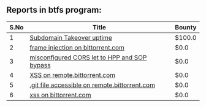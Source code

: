 ## Reports in btfs program:
| S.No | Title | Bounty |
| ---- | ----- | ------ |
| 1 | [Subdomain Takeover uptime](https://hackerone.com/reports/824909) | $100.0 |
| 2 | [frame injection on bittorrent.com](https://hackerone.com/reports/846430) | $0.0 |
| 3 | [misconfigured CORS let to HPP and SOP bypass](https://hackerone.com/reports/867436) | $0.0 |
| 4 | [XSS on remote.bittorrent.com](https://hackerone.com/reports/846397) | $0.0 |
| 5 | [.git file accessible on remote.bittorrent.com](https://hackerone.com/reports/846400) | $0.0 |
| 6 | [xss on bittorrent.com](https://hackerone.com/reports/846432) | $0.0 |